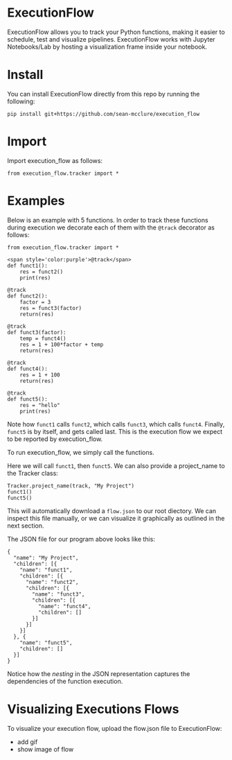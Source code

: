 # ExecutionFlow

ExecutionFlow allows you to track your Python functions, making it easier to schedule, test and visualize pipelines. ExecutionFlow works with Jupyter Notebooks/Lab by hosting a visualization frame inside your notebook.

# Install

You can install ExecutionFlow directly from this repo by running the following:

```pip install git+https://github.com/sean-mcclure/execution_flow```

# Import

Import execution_flow as follows:

```from execution_flow.tracker import *```

# Examples

Below is an example with 5 functions. In order to track these functions during execution we decorate each of them with the `@track` decorator as follows:

```
from execution_flow.tracker import *

<span style='color:purple'>@track</span>
def funct1():
    res = funct2()
    print(res)

@track
def funct2():
    factor = 3
    res = funct3(factor)
    return(res)

@track
def funct3(factor):
    temp = funct4()
    res = 1 + 100*factor + temp
    return(res)

@track
def funct4():
    res = 1 + 100
    return(res)

@track
def funct5():
    res = "hello"
    print(res)

```

Note how `funct1` calls `funct2`, which calls `funct3`, which calls `funct4`. Finally, `funct5` is by itself, and gets called last. This is the execution flow we expect to be reported by execution_flow. 

To run execution_flow, we simply call the functions.

Here we will call `funct1`, then `funct5`. We can also provide a project_name to the Tracker class: 

```
Tracker.project_name(track, "My Project")
funct1()
funct5()
```

This will automatically download a `flow.json` to our root diectory. We can inspect this file manually, or we can visualize it graphically as outlined in the next section.

The JSON file for our program above looks like this:

```
{
  "name": "My Project",
  "children": [{
    "name": "funct1",
    "children": [{
      "name": "funct2",
      "children": [{
        "name": "funct3",
        "children": [{
          "name": "funct4",
          "children": []
        }]
      }]
    }]
  }, {
    "name": "funct5",
    "children": []
  }]
}
```

Notice how the *nesting* in the JSON representation captures the dependencies of the function execution. 

# Visualizing Executions Flows

To visualize your execution flow, upload the flow.json file to ExecutionFlow:

- add gif
- show image of flow